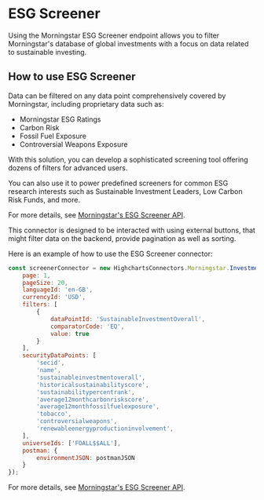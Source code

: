 # ESG Screener

Using the Morningstar ESG Screener endpoint allows you to filter Morningstar's database of global investments with a focus on data related to sustainable investing.

## How to use ESG Screener

Data can be filtered on any data point comprehensively covered by Morningstar, including proprietary data such as:

 * Morningstar ESG Ratings
 * Carbon Risk
 * Fossil Fuel Exposure
 * Controversial Weapons Exposure

With this solution, you can develop a sophisticated screening tool offering dozens of filters for advanced users.

You can also use it to power predefined screeners for common ESG research interests such as Sustainable Investment Leaders, Low Carbon Risk Funds, and more.

For more details, see [Morningstar's ESG Screener API].

<!-- Links -->
[Morningstar's ESG Screener API]: https://developer.morningstar.com/direct-web-services/documentation/direct-web-services/screener/esg-screener


This connector is designed to be interacted with using external buttons, that might filter data on the backend, provide pagination as well as sorting.

Here is an example of how to use the ESG Screener connector:

```js
const screenerConnector = new HighchartsConnectors.Morningstar.InvestmentScreenerConnector({
    page: 1,
    pageSize: 20,
    languageId: 'en-GB',
    currencyId: 'USD',
    filters: [
        {
            dataPointId: 'SustainableInvestmentOverall',
            comparatorCode: 'EQ',
            value: true
        }
    ],
    securityDataPoints: [
        'secid',
        'name',
        'sustainableinvestmentoverall',
        'historicalsustainabilityscore',
        'sustainabilitypercentrank',
        'average12monthcarbonriskscore',
        'average12monthfossilfuelexposure',
        'tobacco',
        'controversialweapons',
        'renewableenergyproductioninvolvement',
    ],
    universeIds: ['FOALL$$ALL'],
    postman: {
        environmentJSON: postmanJSON
    }
});
```

For more details, see [Morningstar's ESG Screener API].